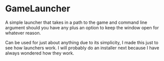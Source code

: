 # GameLauncher
A simple launcher that takes in a path to the game and command line argument should you have any plus an option to keep the window open for whatever reason. 

Can be used for just about anything due to its simplicity, I made this just to see how launchers work. I will probably do an installer next because I have always wondered how they work.
